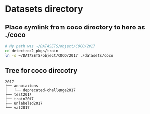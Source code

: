 # Datasets directory
## Place symlink from coco directory to here as ./coco
```bash 
# My path was ~/DATASETS/object/COCO/2017
cd detectron2_pkgs/train
ln -s ~/DATASETS/object/COCO/2017 ./datasets/coco 
```
## Tree for coco direcotry
```
2017
├── annotations
│   └── deprecated-challenge2017
├── test2017
├── train2017
├── unlabeled2017
└── val2017
```
